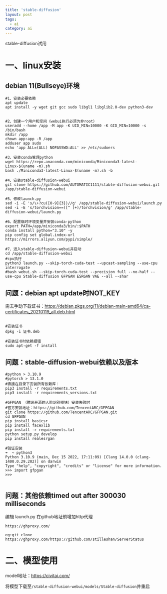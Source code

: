 ```yaml
---
title: 'stable-diffusion'
layout: post
tags:
  - ai
category: ai
---
```

stable-diffusion试用

<!--more-->

# 一、linux安装

## debian 11(Bullseye)环境
```
#1、安装必要依赖
apt update
apt install -y wget git gcc sudo libgl1 libglib2.0-dev python3-dev


#2、创建一个用户和空间（webui执行必须为非root）
useradd --home /app -M app -K UID_MIN=10000 -K GID_MIN=10000 -s /bin/bash
mkdir /app
chown app:app -R /app
adduser app sudo
echo 'app ALL=(ALL) NOPASSWD:ALL' >> /etc/sudoers

#3、安装conda管理python
wget https://repo.anaconda.com/miniconda/Miniconda3-latest-Linux-$(uname -m).sh
bash ./Miniconda3-latest-Linux-$(uname -m).sh -b

#4、安装stable-diffusion-webui
git clone https://github.com/AUTOMATIC1111/stable-diffusion-webui.git /app/stable-diffusion-webui

#5、修改launch.py
sed -i -E 's/\+?cu([0-9]{3})//g' /app/stable-diffusion-webui/launch.py
sed -i -E 's/torchvision==([^ ]+)/torchvision/g' /app/stable-diffusion-webui/launch.py

#6、配置临时环境变量并安装conda-python
export PATH=/app/miniconda3/bin/:$PATH
conda install python="3.10" -y
pip config set global.index-url https://mirrors.aliyun.com/pypi/simple/

#7、进入stable-diffusion-webui并启动
cd /app/stable-diffusion-webui
#cpu执行
python3 launch.py --skip-torch-cuda-test --upcast-sampling --use-cpu interrogate
#bash webui.sh --skip-torch-cuda-test --precision full --no-half --use-cpu Stable-diffusion GFPGAN ESRGAN VAE --all --shar
```

## 问题：debian apt update时NOT_KEY
需去手动下载证书：https://debian.pkgs.org/11/debian-main-amd64/ca-certificates_20210119_all.deb.html
```

#安装证书
dpkg -i 证书.deb

#安装证书时依赖报错
sudo apt-get -f install
```

## 问题：stable-diffusion-webui依赖以及版本
```
#python > 3.10.9
#pytorch > 13.1.0
#直接在目录下安装所有依赖库：
pip3 install -r requirements.txt  
pip3 install -r requirements_versions.txt

#GFPGAN （腾讯开源的人脸识别模块）安装失败时
#官方安装地址：https://github.com/TencentARC/GFPGAN
git clone https://github.com/TencentARC/GFPGAN.git
cd GFPGAN
pip install basicsr  
pip install facexlib  
pip install -r requirements.txt  
python setup.py develop  
pip install realesrgan

#验证安装
➜  ~ python3  
Python 3.10.9 (main, Dec 15 2022, 17:11:09) [Clang 14.0.0 (clang-1400.0.29.202)] on darwin  
Type "help", "copyright", "credits" or "license" for more information.  
>>> import gfpgan  
>>>


```

## 问题：其他依赖timed out after 300030 milliseconds
编辑 launch.py 在github地址前增加http代理
```
https://ghproxy.com/

eg:git clone https://ghproxy.com/https://github.com/stilleshan/ServerStatus

```

# 二、模型使用
model地址：https://civitai.com/

将模型下载至```/stable-diffusion-webui/models/Stable-diffusion```并重启